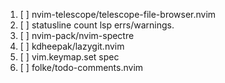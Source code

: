 1. [ ] nvim-telescope/telescope-file-browser.nvim
2. [ ] statusline count lsp errs/warnings.
3. [ ] nvim-pack/nvim-spectre
4. [ ] kdheepak/lazygit.nvim
5. [ ] vim.keymap.set spec
6. [ ] folke/todo-comments.nvim
